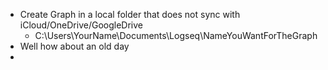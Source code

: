 - Create Graph in a local folder that does not sync with iCloud/OneDrive/GoogleDrive
	- C:\Users\YourName\Documents\Logseq\NameYouWantForTheGraph
- Well how about an old day
-